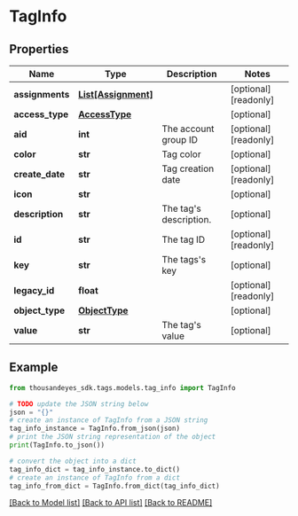 # TagInfo


## Properties

Name | Type | Description | Notes
------------ | ------------- | ------------- | -------------
**assignments** | [**List[Assignment]**](Assignment.md) |  | [optional] [readonly] 
**access_type** | [**AccessType**](AccessType.md) |  | [optional] 
**aid** | **int** | The account group ID | [optional] [readonly] 
**color** | **str** | Tag color | [optional] 
**create_date** | **str** | Tag creation date | [optional] [readonly] 
**icon** | **str** |  | [optional] 
**description** | **str** | The tag&#39;s description. | [optional] 
**id** | **str** | The tag ID | [optional] [readonly] 
**key** | **str** | The tags&#39;s key | [optional] 
**legacy_id** | **float** |  | [optional] [readonly] 
**object_type** | [**ObjectType**](ObjectType.md) |  | [optional] 
**value** | **str** | The tag&#39;s value | [optional] 

## Example

```python
from thousandeyes_sdk.tags.models.tag_info import TagInfo

# TODO update the JSON string below
json = "{}"
# create an instance of TagInfo from a JSON string
tag_info_instance = TagInfo.from_json(json)
# print the JSON string representation of the object
print(TagInfo.to_json())

# convert the object into a dict
tag_info_dict = tag_info_instance.to_dict()
# create an instance of TagInfo from a dict
tag_info_from_dict = TagInfo.from_dict(tag_info_dict)
```
[[Back to Model list]](../README.md#documentation-for-models) [[Back to API list]](../README.md#documentation-for-api-endpoints) [[Back to README]](../README.md)


